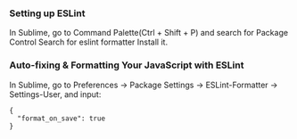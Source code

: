 ### Setting up ESLint
In Sublime, go to Command Palette(Ctrl + Shift + P) and search for Package Control
Search for eslint formatter
Install it. 
### Auto-fixing & Formatting Your JavaScript with ESLint
In Sublime, go to Preferences -> Package Settings -> ESLint-Formatter -> Settings-User, and input: 


    {  
      "format_on_save": true  
    }

